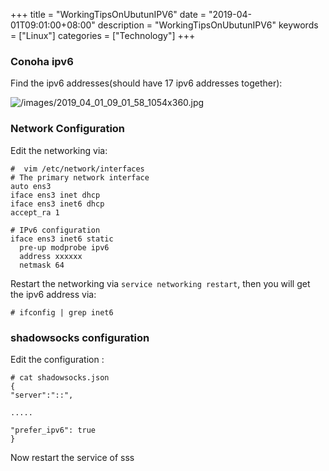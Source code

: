 +++
title = "WorkingTipsOnUbutunIPV6"
date = "2019-04-01T09:01:00+08:00"
description = "WorkingTipsOnUbutunIPV6"
keywords = ["Linux"]
categories = ["Technology"]
+++
### Conoha ipv6
Find the ipv6 addresses(should have 17 ipv6 addresses together):    

![/images/2019_04_01_09_01_58_1054x360.jpg](/images/2019_04_01_09_01_58_1054x360.jpg)

### Network Configuration
Edit the networking via:     

```
#  vim /etc/network/interfaces
# The primary network interface
auto ens3
iface ens3 inet dhcp
iface ens3 inet6 dhcp 
accept_ra 1

# IPv6 configuration
iface ens3 inet6 static
  pre-up modprobe ipv6
  address xxxxxx
  netmask 64
```
Restart the networking via `service networking restart`, then you will get the
ipv6 address via:     

```
# ifconfig | grep inet6
```

### shadowsocks configuration
Edit the configuration :    

```
# cat shadowsocks.json
{
"server":"::",

.....

"prefer_ipv6": true
}

```
Now restart the service of sss

